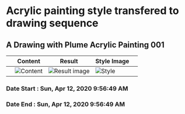 # Acrylic painting style transfered to drawing sequence
 
## A Drawing with Plume Acrylic Painting 001
|   	| Content  	|  Result 	|  Style Image 	|   	|
|---	|---	|---	|---	|---	|
| | ![Content](content/x_200412__drawb001.jpg) | ![Result image](./nst/./x__style_transfer__200412__09_01.sh._001.jpg) | ![Style](img/jgi_acrylic__plume__mtn.jpg) | |
### Date Start : Sun, Apr 12, 2020  9:56:49 AM
### Date End : Sun, Apr 12, 2020  9:56:49 AM
